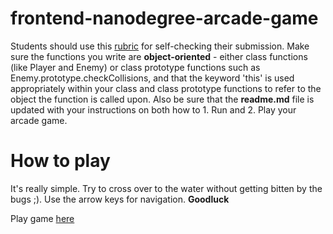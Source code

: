 frontend-nanodegree-arcade-game
===============================

Students should use this [rubric](https://review.udacity.com/#!/projects/2696458597/rubric) for self-checking their submission. Make sure the functions you write are **object-oriented** - either class functions (like Player and Enemy) or class prototype functions such as Enemy.prototype.checkCollisions, and that the keyword 'this' is used appropriately within your class and class prototype functions to refer to the object the function is called upon. Also be sure that the **readme.md** file is updated with your instructions on both how to 1. Run and 2. Play your arcade game.

How to play
===========
It's really simple. Try to cross over to the water without getting bitten by the bugs ;).
Use the arrow keys for navigation.
**Goodluck**

Play game [here](https://je-ni.github.io/Frogger-arcade-game/)

